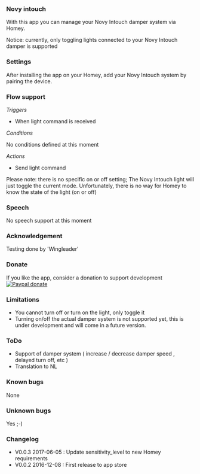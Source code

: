 ### Novy intouch

With this app you can manage your Novy Intouch damper system via Homey.

Notice: currently, only toggling lights connected to your Novy Intouch damper is supported

### Settings
After installing the app on your Homey, add your Novy Intouch system by pairing the device.

### Flow support

*Triggers*

- When light command is received

*Conditions*

No conditions defined at this moment

*Actions*

- Send light command

Please note: there is no specific on or off setting; The Novy Intouch light will just toggle the current mode. Unfortunately, there is no way for Homey to know the state of the light (on or off)

### Speech

No speech support at this moment

### Acknowledgement

Testing done by 'Wingleader'

### Donate

If you like the app, consider a donation to support development  
[![Paypal donate][pp-donate-image]][pp-donate-link]

### Limitations

- You cannot turn off or turn on the light, only toggle it
- Turning on/off the actual damper system is not supported yet, this is under development and will come in a future version.

### ToDo

- Support of damper system ( increase / decrease damper speed , delayed turn off, etc )
- Translation to NL

### Known bugs

None

### Unknown bugs

Yes ;-)

### Changelog

- V0.0.3 2017-06-05 : Update sensitivity_level to new Homey requirements
- V0.0.2 2016-12-08 : First release to app store

[pp-donate-link]: https://www.paypal.com/cgi-bin/webscr?cmd=_donations&business=ralf%40iae%2enl&lc=GB&item_name=homey%2dnovy&item_number=homey%2devohome&currency_code=EUR&bn=PP%2dDonationsBF%3abtn_donateCC_LG%2egif%3aNonHosted
[pp-donate-image]: https://www.paypalobjects.com/en_US/i/btn/btn_donateCC_LG.gif
